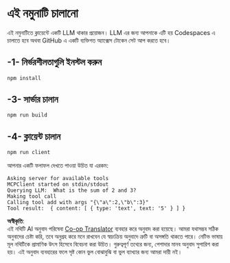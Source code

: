 <!--
CO_OP_TRANSLATOR_METADATA:
{
  "original_hash": "6d6315e03f591fb5a39be91da88585dc",
  "translation_date": "2025-05-17T10:54:08+00:00",
  "source_file": "03-GettingStarted/03-llm-client/solution/typescript/README.md",
  "language_code": "bn"
}
-->
# এই নমুনাটি চালানো

এই নমুনাটিতে ক্লায়েন্টে একটি LLM থাকার প্রয়োজন। LLM এর জন্য আপনাকে এটি হয় Codespaces এ চালাতে হবে অথবা GitHub এ একটি ব্যক্তিগত অ্যাক্সেস টোকেন সেট আপ করতে হবে।

## -1- নির্ভরশীলতাগুলি ইনস্টল করুন

```bash
npm install
```

## -3- সার্ভার চালান

```bash
npm run build
```

## -4- ক্লায়েন্ট চালান

```sh
npm run client
```

আপনার একটি ফলাফল দেখতে পাওয়া উচিত যা এরকম:

```text
Asking server for available tools
MCPClient started on stdin/stdout
Querying LLM:  What is the sum of 2 and 3?
Making tool call
Calling tool add with args "{\"a\":2,\"b\":3}"
Tool result:  { content: [ { type: 'text', text: '5' } ] }
```

**অস্বীকৃতি**:  
এই নথিটি AI অনুবাদ পরিষেবা [Co-op Translator](https://github.com/Azure/co-op-translator) ব্যবহার করে অনুবাদ করা হয়েছে। আমরা যথাসম্ভব সঠিক অনুবাদের চেষ্টা করি, তবে অনুগ্রহ করে মনে রাখবেন যে স্বয়ংক্রিয় অনুবাদে ত্রুটি বা অসঙ্গতি থাকতে পারে। নেটিভ ভাষায় মূল নথিটিকে প্রামাণিক উৎস হিসেবে বিবেচনা করা উচিত। গুরুত্বপূর্ণ তথ্যের জন্য, পেশাদার মানব অনুবাদ সুপারিশ করা হয়। এই অনুবাদ ব্যবহারের ফলে সৃষ্ট কোন ভুল বোঝাবুঝি বা ভুল ব্যাখ্যার জন্য আমরা দায়ী নই।